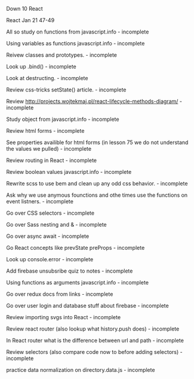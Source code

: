 Down 10 React 

React Jan 21 47-49

All so study on functions from javascript.info - incomplete 

Using variables as functions javascript.info - incomplete

Reivew classes and prototypes. - incomplete

Look up .bind() - incomplete

Look at destructing. - incomplete 

Review css-tricks setState() article. - incomplete

Review http://projects.wojtekmaj.pl/react-lifecycle-methods-diagram/ - incomplete

Study object from javascript.info - incomplete

Review html forms - incomplete

See properties availible for html forms (in lesson 75 we do not understand the values we pulled) - incomplete

Review routing in React - incomplete

Review boolean values javascript.info - incomplete

Rewrite scss to use bem and clean up any odd css behavior. - incomplete

Ask why we use anymous founctions and othe times use the functions on event listners. - incomplete

Go over CSS selectors - incomplete

Go over Sass nesting and & - incomplete

Go over async await - incomplete

Go React concepts like prevState preProps - incomplete

Look up console.error - incomplete

Add firebase unsubsribe quiz to notes - incomplete

Using functions as arguments javascript.info - incomplete

Go over redux docs from links - incomplete

Go over user login and database stuff about firebase - incomplete

Review importing svgs into React - incomplete

Review react router (also lookup what history.push does) - incomplete

In React router what is the difference between url and path - incomplete

Review selectors (also compare code now to before adding selectors) - incomplete

practice data normalization on directory.data.js - incomplete